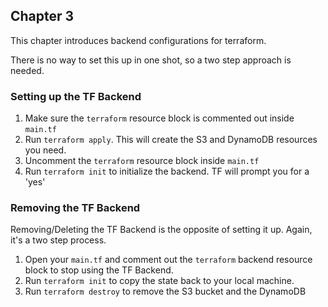 ## Chapter 3

This chapter introduces backend configurations for terraform.

There is no way to set this up in one shot, so a two step approach is needed.

### Setting up the TF Backend

1. Make sure the `terraform` resource block is commented out inside `main.tf`
1. Run `terraform apply`. This will create the S3 and DynamoDB resources you need.
1. Uncomment the `terraform` resource block inside `main.tf`
1. Run `terraform init` to initialize the backend. TF will prompt you for a 'yes'

### Removing the TF Backend

Removing/Deleting the TF Backend is the opposite of setting it up. Again, it's a two step process.

1. Open your `main.tf` and comment out the `terraform` backend resource block to stop using the TF Backend.
1. Run `terraform init` to copy the state back to your local machine.
1. Run `terraform destroy` to remove the S3 bucket and the DynamoDB


